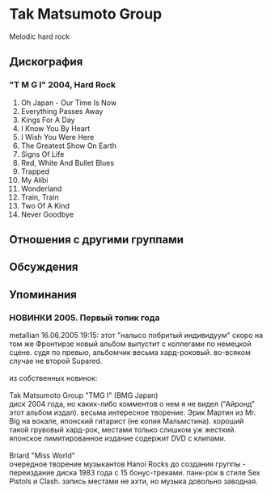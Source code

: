 # Tak Matsumoto Group

Melodic hard rock

## Дискография

### "T M G I" 2004, Hard Rock

01. Oh Japan - Our Time Is Now
02. Everything Passes Away
03. Kings For A Day
04. I Know You By Heart
05. I Wish You Were Here
06. The Greatest Show On Earth
07. Signs Of Life
08. Red, White And Bullet Blues
09. Trapped
10. My Alibi
11. Wonderland
12. Train, Train
13. Two Of A Kind
14. Never Goodbye


## Отношения с другими группами


## Обсуждения


## Упоминания

### НОВИНКИ 2005. Первый топик года

metallian 16.06.2005 19:15:
этот "налысо побритый индивидуум" скоро на том же Фронтирзе новый альбом выпустит с коллегами по немецкой сцене. судя по превью, альбомчик весьма хард-роковый. во-всяком случае не второй Supared.<BR><BR>из собственных новинок:<BR><BR>Tak Matsumoto Group "TMG I" (BMG Japan)<BR>диск 2004 года, но каких-либо комментов о нем я не видел ("Айронд" этот альбом издал). весьма интересное творение. Эрик Мартин из Mr. Big на вокале, японский гитарист (не копия Мальмстина). хороший такой грувовый хард-рок, местами только слишком уж жесткий. японское лимитированное издание содержит DVD с клипами.<BR><BR>Briard "Miss World"<BR>очередное творение музыкантов Hanoi Rocks до создания группы - переиздание диска 1983 года с 15 бонус-треками. панк-рок в стиле Sex Pistols и Clash. запись местами не ахти, но музыка довольно заводная.

